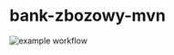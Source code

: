 # bank-zbozowy-mvn
![example workflow](https://github.com/hubert-rutkowski/bank-zbozowy-mvn/actions/workflows/ci.yml/badge.svg)

